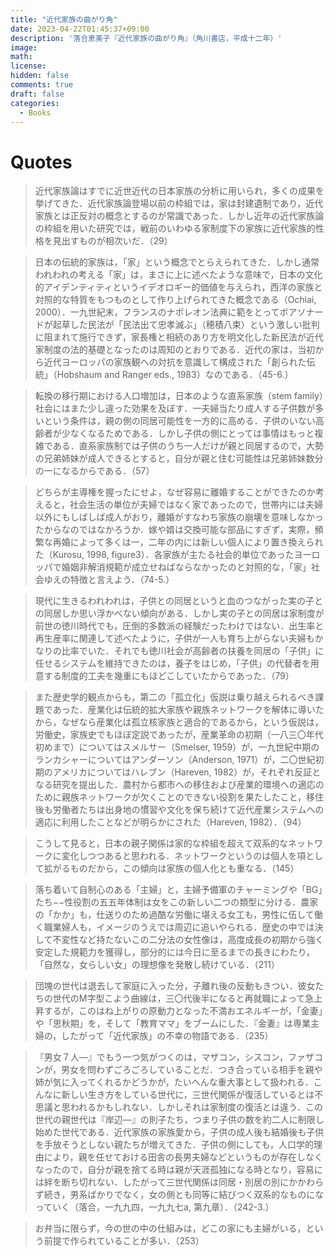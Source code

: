 ```yaml
---
title: "近代家族の曲がり角"
date: 2023-04-22T01:45:37+09:00
description: '落合恵美子『近代家族の曲がり角』（角川書店，平成十二年）'
image: 
math: 
license: 
hidden: false
comments: true
draft: false
categories: 
  - Books 
---
```


# Quotes
> 近代家族論はすでに近世近代の日本家族の分析に用いられ，多くの成果を挙げてきた．近代家族論登場以前の枠組では，家は封建遺制であり，近代家族とは正反対の概念とするのが常識であった．しかし近年の近代家族論の枠組を用いた研究では，戦前のいわゆる家制度下の家族に近代家族的性格を見出すものが相次いだ．（29）

> 日本の伝統的家族は，「家」という概念でとらえられてきた．しかし通常われわれの考える「家」は，まさに上に述べたような意味で，日本の文化的アイデンティティというイデオロギー的価値を与えられ，西洋の家族と対照的な特質をもつものとして作り上げられてきた概念である（Ochiai, 2000）．一九世紀末，フランスのナポレオン法典に範をとってボアソナードが起草した民法が「民法出て忠孝滅ぶ」（穂積八束）という激しい批判に阻まれて施行できず，家長権と相続のあり方を明文化した新民法が近代家制度の法的基礎となったのは周知のとおりである．近代の家は，当初から近代ヨーロッパの家族観への対抗を意識して構成された「創られた伝統」（Hobshaum and Ranger eds., 1983）なのである．（45-6.）

> 転換の移行期における人口増加は，日本のような直系家族（stem family）社会にはまた少し違った効果を及ぼす．一夫婦当たり成人する子供数が多いという条件は，親の側の同居可能性を一方的に高める．子供のいない高齢者が少なくなるためである．しかし子供の側にとっては事情はもっと複雑である．直系家族制では子供のうち一人だけが親と同居するので，大勢の兄弟姉妹が成人できるとすると，自分が親と住む可能性は兄弟姉妹数分の一になるからである．（57）

> どちらが主導権を握ったにせよ，なぜ容易に離婚することができたのか考えると，社会生活の単位が夫婦ではなく家であったので，世帯内には夫婦以外にもしばしば成人がおり，離婚がすなわち家族の崩壊を意味しなかったからなのではなかろうか．嫁や婿は交換可能な部品にすぎず，実際，頻繁な再婚によって多くは一，二年の内には新しい個人により置き換えられた（Kurosu, 1998, figure3）．各家族が主たる社会的単位であったヨーロッパで婚姻非解消規範が成立せねばならなかったのと対照的な，「家」社会ゆえの特徴と言えよう．（74-5.）

> 現代に生きるわれわれは，子供との同居というと血のつながった実の子との同居しか思い浮かべない傾向がある．しかし実の子との同居は家制度が前世の徳川時代でも，圧倒的多数派の経験だったわけではない．出生率と再生産率に関連して述べたように，子供が一人も育ち上がらない夫婦もかなりの比率でいた．それでも徳川社会が高齢者の扶養を同居の「子供」に任せるシステムを維持できたのは，養子をはじめ，「子供」の代替者を用意する制度的工夫を幾重にもほどこしていたからであった．（79）

> また歴史学的観点からも，第二の「孤立化」仮説は乗り越えられるべき課題であった．産業化は伝統的拡大家族や親族ネットワークを解体に導いたから，なぜなら産業化は孤立核家族と適合的であるから，という仮説は，労働史，家族史でもほぼ定説であったが，産業革命の初期（一八三〇年代初めまで）についてはスメルサー（Smelser, 1959）が，一九世紀中期のランカシャーについてはアンダーソン（Anderson, 1971）が，二〇世紀初期のアメリカについてはハレブン（Hareven, 1982）が，それぞれ反証となる研究を提出した．農村から都市への移住および産業的環境への適応のために親族ネットワークが欠くことのできない役割を果たしたこと，移住後も労働者たちは出身地の慣習や文化を保ち続けて近代産業システムへの適応に利用したことなどが明らかにされた（Hareven, 1982）．（94）

> こうして見ると，日本の親子関係は家的な枠組を超えて双系的なネットワークに変化しつつあると思われる．ネットワークというのは個人を項として拡がるものだから，この傾向は家族の個人化とも重なる．（145）

> 落ち着いて自制心のある「主婦」と，主婦予備軍のチャーミングや「BG」たち−−性役割の五五年体制は女をこの新しい二つの類型に分ける．農家の「かか」も，仕送りのため過酷な労働に堪える女工も，男性に伍して働く職業婦人も，イメージのうえでは周辺に追いやられる．歴史の中では決して不変性など持たないこの二分法の女性像は，高度成長の初期から強く安定した規範力を獲得し，部分的には今日に至るまでの長きにわたり，「自然な，女らしい女」の理想像を発散し続けている．（211）

> 団塊の世代は退去して家庭に入った分，子離れ後の反動もきつい．彼女たちの世代のM字型こよう曲線は，三〇代後半になると再就職によって急上昇するが，このはね上がりの原動力となった不満おエネルギーが，「金妻」や「思秋期」を，そして「教育ママ」をブームにした．『金妻』は専業主婦の，したがって「近代家族」の不幸の物語である．（235）

> 『男女７人––』でもう一つ気がつくのは，マザコン，シスコン，ファザコンが，男女を問わずごろごろしていることだ．つき合っている相手を親や姉が気に入ってくれるかどうかが，たいへんな重大事として扱われる．こんなに新しい生き方をしている世代に，三世代関係が復活しているとは不思議と思われるかもしれない．しかしそれは家制度の復活とは違う．この世代の親世代は『岸辺––』の則子たち，つまり子供の数を約二人に制限し始めた世代である．近代家族の家族愛から，子供の成人後も結婚後も子供を手放そうとしない親たちが増えてきた．子供の側にしても，人口学的理由により，親を任せておける田舎の長男夫婦などというものが存在しなくなったので，自分が親を捨てる時は親が天涯孤独になる時となり，容易には絆を断ち切れない．したがって三世代関係は同居・別居の別にかかわらず続き，男系ばかりでなく，女の側とも同等に結びつく双系的なものになっていく（落合，一九九四，一九九七a, 第九章）．（242-3.）

> お弁当に限らず，今の世の中の仕組みは，どこの家にも主婦がいる，という前提で作られていることが多い．（253）